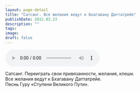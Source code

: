 ```yaml
---
layout: page-detail
title: "Сатсанг. Все желания ведут к Бхагавану Даттатрейе"
publishDate: 2012.03.23
description: ""
tags:
image:
draft: false
---
```


<audio title="2012.03.23 - Сатсанг. Все желания ведут к Бхагавану Даттатрейе.mp3" src="/upload/iblock/9c9/9c99220bd40aa495d6e5db3ff4a28d4a.mp3" controls=""></audio>

 Сатсанг. Переиграть свои привязанности, желания, клеши.  
 Все желания ведут к Бхагавану Даттатрейе.   
 Песнь Гуру «Ступени Великого Пути».  

  
